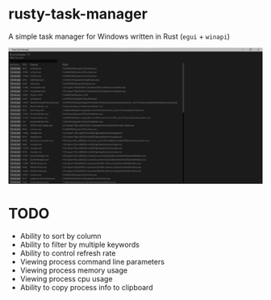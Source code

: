 # rusty-task-manager
A simple task manager for Windows written in Rust (`egui` + `winapi`)

![screenshot](screenshot.png)


# TODO
- Ability to sort by column
- Ability to filter by multiple keywords
- Ability to control refresh rate
- Viewing process command line parameters
- Viewing process memory usage
- Viewing process cpu usage
- Ability to copy process info to clipboard
